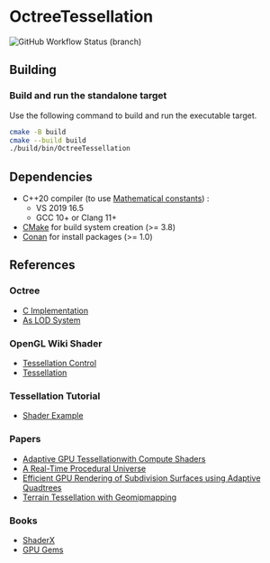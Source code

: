 # OctreeTessellation

![GitHub Workflow Status (branch)](https://img.shields.io/github/workflow/status/florianvazelle/OctreeTessellation/build/main?label=Windows%20%7C%20Linux&logo=github)

## Building

### Build and run the standalone target

Use the following command to build and run the executable target.

```bash
cmake -B build
cmake --build build
./build/bin/OctreeTessellation
```

## Dependencies

- C++20 compiler (to use [Mathematical constants](https://en.cppreference.com/w/cpp/numeric/constants)) :
  - VS 2019 16.5
  - GCC 10+ or Clang 11+
- [CMake](https://cmake.org/) for build system creation (>= 3.8)
- [Conan](https://conan.io/) for install packages (>= 1.0)

## References

### Octree

- [C Implementation](https://stackoverflow.com/questions/5963954/fast-templated-c-octree-implementation#8423694)
- [As LOD System](https://gamedev.stackexchange.com/questions/184631/using-octrees-as-lod-system)

### OpenGL Wiki Shader

- [Tessellation Control](https://www.khronos.org/opengl/wiki/Tessellation_Control_Shader)
- [Tessellation](https://www.khronos.org/opengl/wiki/Tessellation)

### Tessellation Tutorial

- [Shader Example](http://www.ogldev.org/www/tutorial30/tutorial30.html)

### Papers

- [Adaptive GPU Tessellationwith Compute Shaders](https://onrendering.com/data/papers/isubd/isubd.pdf)
- [A Real-Time Procedural Universe](https://www.gamasutra.com/view/feature/2511/a_realtime_procedural_universe_.php?print=1)
- [Efficient GPU Rendering of Subdivision Surfaces using Adaptive Quadtrees](https://graphics.stanford.edu/~niessner/papers/2016/4subdiv/brainerd2016efficient.pdf)
- [Terrain Tessellation with Geomipmapping](http://users.csc.calpoly.edu/~zwood/teaching/csc572/final15/rpeder/index.html)

### Books

- [ShaderX](https://www.realtimerendering.com/resources/shaderx/Tips_and_Tricks_with_DirectX_9.pdf)
- [GPU Gems](https://developer.nvidia.com/gpugems/gpugems2/part-i-geometric-complexity/chapter-7-adaptive-tessellation-subdivision-surfaces)